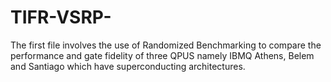 # TIFR-VSRP-

The first file involves the use of Randomized Benchmarking to compare the performance and gate fidelity of three QPUS namely IBMQ Athens, Belem and Santiago which have superconducting architectures.

